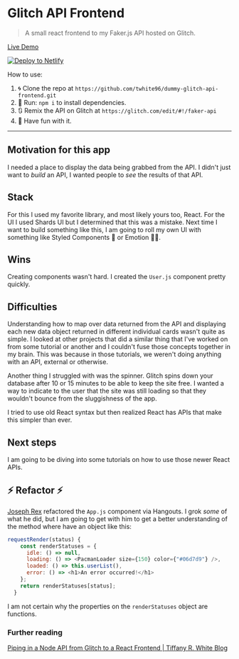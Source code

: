 # Glitch API Frontend

> A small react frontend to my Faker.js API hosted on Glitch.

[Live Demo](https://fakerdata.tiff.app/)

<a href="https://app.netlify.com/start/deploy?repository=https://github.com/twhite96/dummy-glitch-api-frontend"><img src="https://www.netlify.com/img/deploy/button.svg" alt="Deploy to Netlify"></a>


How to use:

1. 🌀 Clone the repo at `https://github.com/twhite96/dummy-glitch-api-frontend.git`
2. 🏃 Run: `npm i` to install dependencies.
3. 🔃 Remix the API on Glitch at `https://glitch.com/edit/#!/faker-api`
4. 🎊 Have fun with it.

---

## Motivation for this app
I needed a place to display the data being grabbed from the API. I didn't just want to *build* an API, I wanted people to *see* the results of that API.

## Stack
For this I used my favorite library, and most likely yours too, React. For the UI I used Shards UI but I determined that this was a mistake. Next time I want to build something like this, I am going to roll my own UI with something like Styled Components 💅 or Emotion 👩‍🎤.

## Wins
Creating components wasn't hard. I created the `User.js` component pretty quickly.

## Difficulties
Understanding how to map over data returned from the API and displaying each new data object returned in different individual cards wasn't quite as simple. I looked at other projects that did a similar thing that I've worked on from some tutorial or another and I couldn't fuse those concepts together in my brain. This was because in those tutorials, we weren't doing anything with an API, external or otherwise.

Another thing I struggled with was the spinner. Glitch spins down your database after 10 or 15 minutes to be able to keep the site free. I wanted a way to indicate to the user that the site was still loading so that they wouldn't bounce from the sluggishness of the app.

I tried to use old React syntax but then realized React has APIs that make this simpler than ever.

## Next steps
I am going to be diving into some tutorials on how to use those newer React APIs.

## ⚡ Refactor ⚡

[Joseph Rex](https://twitter.com/josephrexme) refactored the `App.js` component via Hangouts. I grok _some_ of what he did, but I am going to get with him to get a better understanding of the method where have an object like this:

```js
requestRender(status) {
    const renderStatuses = {
      idle: () => null,
      loading: () => <PacmanLoader size={150} color={"#06d7d9"} />,
      loaded: () => this.userList(),
      error: () => <h1>An error occurred!</h1>
    };
    return renderStatuses[status];
  }
  ```

  I am not certain why the properties on the `renderStatuses` object are functions.

### Further reading
[Piping in a Node API from Glitch to a React Frontend | Tiffany R. White Blog](https://tiffanywhite.dev/2020/01/31/piping-in-a-node-api-from-glitch-to-a-react-frontend/)

